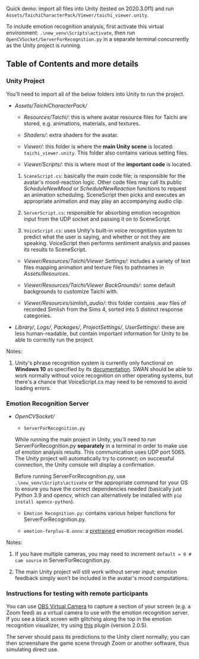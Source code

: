 Quick demo: import all files into Unity (tested on 2020.3.0f1) and run `Assets/TaichiCharacterPack/Viewer/taichi_viewer.unity`.

To include emotion recognition analysis, first activate this virtual environment: `.\new_venv\Scripts\activate`, then run `OpenCVSocket/ServerForRecognition.py` in a separate terminal concurrently as the Unity project is running.

## Table of Contents and more details

### Unity Project
You'll need to import all of the below folders into Unity to run the project.

 - *Assets/TaichiCharacterPack/*
 
   - *Resources/Taichi/*: this is where avatar resource files for Taichi are stored, e.g. animations, materials, and textures.
 
   - *Shaders/*: extra shaders for the avatar.
 
   - *Viewer/*: this folder is where the **main Unity scene** is located: `taichi_viewer.unity`. This folder also contains various setting files.
 
   - *Viewer/Scripts/*: this is where most of the **important code** is located.
 
   1. `SceneScript.cs`: basically the main code file; is responsible for the avatar's mood-reaction logic.
 Other code files may call its public *ScheduleNewMood* or *ScheduleNewReaction* functions to request an animation scheduling. SceneScript then picks and executes an appropriate animation and may play an accompanying audio clip.
 
   2. `ServerScript.cs`: responsible for absorbing emotion recognition input from the UDP socket and passing it on to SceneScript.
  
   3. `VoiceScript.cs`: uses Unity's built-in voice recognition system to predict what the user is saying, and whether or not they are speaking. VoiceScript then performs sentiment analysis and passes its results to SceneScript.
 
   - *Viewer/Resources/Taichi/Viewer Settings/*: includes a variety of text files mapping animation and texture files to pathnames in *Assets/Resources*.
 
   - *Viewer/Resources/Taichi/Viewer BackGrounds/*: some default backgrounds to customize Taichi with.
 
   - *Viewer/Resources/simlish_audio/*: this folder contains .wav files of recorded Simlish from the Sims 4, sorted into 5 distinct response categories.

 - *Library/*, *Logs/*, *Packages/*, *ProjectSettings/*, *UserSettings/*: these are less human-readable, but contain important information for Unity to be able to correctly run the project.
 
Notes:

1. Unity's phrase recognition system is currently only functional on **Windows 10** as specified by its [documentation](https://docs.unity3d.com/ScriptReference/Windows.Speech.PhraseRecognitionSystem.html). SWAN should be able to work normally without voice recognition on other operating systems, but there's a chance that VoiceScript.cs may need to be removed to avoid loading errors.
 
### Emotion Recognition Server

 - *OpenCVSocket/*
 
   - `ServerForRecognition.py`
 
   While running the main project in Unity, you'll need to run ServerForRecognition.py **separately** in a terminal in order to make use of emotion analysis results. This communication uses UDP port 5065. The Unity project will automatically try to connect; on successful connection, the Unity console will display a confirmation.

   Before running ServerForRecognition.py, use `.\new_venv\Scripts\activate` or the appropriate command for your OS to ensure you have the correct dependencies needed (basically just Python 3.9 and opencv, which can alternatively be installed with `pip install opencv-python`).

   - `Emotion Recognition.py`: contains various helper functions for ServerForRecognition.py.

   - `emotion-ferplus-8.onnx`: a [pretrained](https://bleedai.com/facial-expression-recognition-emotion-recognition-with-opencv/) emotion recognition model.

Notes:

1. If you have multiple cameras, you may need to increment `default = 0 # cam source` in ServerForRecognition.py.

2. The main Unity project will still work without server input; emotion feedback simply won't be included in the avatar's mood computations.

### Instructions for testing with remote participants

You can use [OBS Virtual Camera](https://obsproject.com/download) to capture a section of your screen (e.g. a Zoom feed) as a virtual camera to use with the emotion recognition server. If you see a black screen with glitching along the top in the emotion recognition visualizer, try using [this](github.com/Fenrirthviti/obs-virtual-cam) plugin (version 2.0.5).

The server should pass its predictions to the Unity client normally; you can then screenshare the game scene through Zoom or another software, thus simulating direct use.
